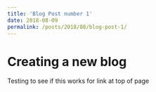 ```yaml
---
title: 'Blog Post number 1'
date: 2018-08-09
permalink: /posts/2018/08/blog-post-1/
---
```



# Creating a new blog

Testing to see if this works for link at top of page
